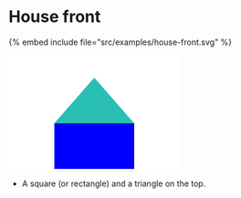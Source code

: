 # House front


{% embed include file="src/examples/house-front.svg" %}

![Horizontal linear gradient](../examples/house-front.svg)

* A square (or rectangle) and a triangle on the top.

